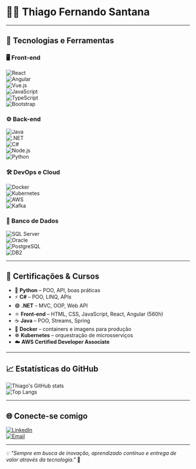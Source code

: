 # 👨‍💻 Thiago Fernando Santana  

---

## 🚀 Tecnologias e Ferramentas  

### 🖥️ Front-end  
![React](https://img.shields.io/badge/-React-61DAFB?style=for-the-badge&logo=react&logoColor=000)  
![Angular](https://img.shields.io/badge/-Angular-DD0031?style=for-the-badge&logo=angular&logoColor=fff)  
![Vue.js](https://img.shields.io/badge/-Vue.js-42B883?style=for-the-badge&logo=vue.js&logoColor=fff)  
![JavaScript](https://img.shields.io/badge/-JavaScript-F7DF1E?style=for-the-badge&logo=javascript&logoColor=000)  
![TypeScript](https://img.shields.io/badge/-TypeScript-3178C6?style=for-the-badge&logo=typescript&logoColor=fff)  
![Bootstrap](https://img.shields.io/badge/-Bootstrap-7952B3?style=for-the-badge&logo=bootstrap&logoColor=fff)  

### ⚙️ Back-end  
![Java](https://img.shields.io/badge/-Java-007396?style=for-the-badge&logo=openjdk&logoColor=fff)  
![.NET](https://img.shields.io/badge/-.NET-512BD4?style=for-the-badge&logo=dotnet&logoColor=fff)  
![C#](https://img.shields.io/badge/-C%23-239120?style=for-the-badge&logo=c-sharp&logoColor=fff)  
![Node.js](https://img.shields.io/badge/-Node.js-339933?style=for-the-badge&logo=node.js&logoColor=fff)  
![Python](https://img.shields.io/badge/-Python-3776AB?style=for-the-badge&logo=python&logoColor=fff)  

### 🛠️ DevOps e Cloud  
![Docker](https://img.shields.io/badge/-Docker-2496ED?style=for-the-badge&logo=docker&logoColor=fff)  
![Kubernetes](https://img.shields.io/badge/-Kubernetes-326CE5?style=for-the-badge&logo=kubernetes&logoColor=fff)  
![AWS](https://img.shields.io/badge/-AWS-232F3E?style=for-the-badge&logo=amazon-aws&logoColor=ffce00)  
![Kafka](https://img.shields.io/badge/-Apache%20Kafka-231F20?style=for-the-badge&logo=apache-kafka&logoColor=fff)  

### 💾 Banco de Dados  
![SQL Server](https://img.shields.io/badge/-SQL%20Server-CC2927?style=for-the-badge&logo=microsoftsqlserver&logoColor=fff)  
![Oracle](https://img.shields.io/badge/-Oracle-F80000?style=for-the-badge&logo=oracle&logoColor=fff)  
![PostgreSQL](https://img.shields.io/badge/-PostgreSQL-4169E1?style=for-the-badge&logo=postgresql&logoColor=fff)  
![DB2](https://img.shields.io/badge/-DB2-006600?style=for-the-badge&logo=ibm&logoColor=fff)  

---

## 📑 Certificações & Cursos  

- 🐍 **Python** – POO, API, boas práticas  
- ⚡ **C#** – POO, LINQ, APIs  
- 🟣 **.NET** – MVC, OOP, Web API  
- ⚛️ **Front-end** – HTML, CSS, JavaScript, React, Angular (560h)  
- ☕ **Java** – POO, Streams, Spring  
- 🐳 **Docker** – containers e imagens para produção  
- ☸️ **Kubernetes** – orquestração de microsserviços  
- ☁️ **AWS Certified Developer Associate**  

---

## 📈 Estatísticas do GitHub  

![Thiago's GitHub stats](https://github-readme-stats.vercel.app/api?username=ThiagoSantana&show_icons=true&theme=radical)  
![Top Langs](https://github-readme-stats.vercel.app/api/top-langs/?username=ThiagoSantana&layout=compact&theme=radical)  

---

## 🌐 Conecte-se comigo  

[![LinkedIn](https://img.shields.io/badge/-Thiago%20Santana-0A66C2?style=for-the-badge&logo=linkedin&logoColor=fff)](https://www.linkedin.com/)  
[![Email](https://img.shields.io/badge/-Email-D14836?style=for-the-badge&logo=gmail&logoColor=fff)](mailto:thiagosantana34@hotmail.com)  

---
💡 *"Sempre em busca de inovação, aprendizado contínuo e entrega de valor através da tecnologia."* 🚀
